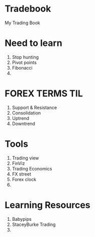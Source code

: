# Tradebook
My Trading Book

# Need to learn
1. Stop hunting
2. Pivot points
3. Fibonacci
4.

# FOREX TERMS TIL
1. Support & Resistance
2. Consolidation
3. Uptrend
4. Downtrend


# Tools
1. Trading view
2. FinViz
3. Trading Economics
4. FX street
5. Forex clock
6. 

# Learning Resources
1. Babypips
2. StaceyBurke Trading
3. 
